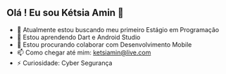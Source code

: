 ## Olá ! Eu sou Kétsia Amin 👋

- 🔭 Atualmente estou buscando meu primeiro Estágio em Programação
- 🌱 Estou aprendendo Dart e Android Studio
- 👯 Estou procurando colaborar com Desenvolvimento Mobile
- 📫 Como chegar até mim: ketsiamin@live.com
- ⚡ Curiosidade: Cyber Segurança

